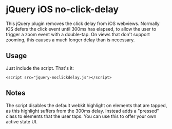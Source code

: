 jQuery iOS no-click-delay
=========================

This jQuery plugin removes the click delay from iOS webviews. Normally iOS defers the click event until 300ms has 
elapsed, to allow the user to trigger a zoom event with a double-tap. On views that don't support zooming, this
causes a much longer delay than is necessary.

Usage
-----

Just include the script. That's it:

    <script src="jquery-noclickdelay.js"></script>
    
Notes
-----

The script disables the default webkit highlight on elements that are tapped, as this highlight suffers from the 
300ms delay. Instead adds a "pressed" class to elements that the user taps. You can use this to offer your own active 
state UI.